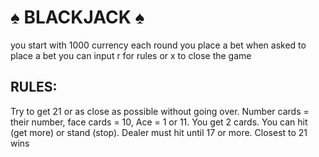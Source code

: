 <h1>♠️ BLACKJACK ♠️</h1>
<p>you start with 1000 currency                      
each round you place a bet 
when asked to place a bet you can input r for rules or x to close the game</p>
<h2>RULES:</h2>
Try to get 21 or as close as possible without going over.
Number cards = their number, face cards = 10, Ace = 1 or 11.
You get 2 cards. You can hit (get more) or stand (stop).
Dealer must hit until 17 or more.
Closest to 21 wins
